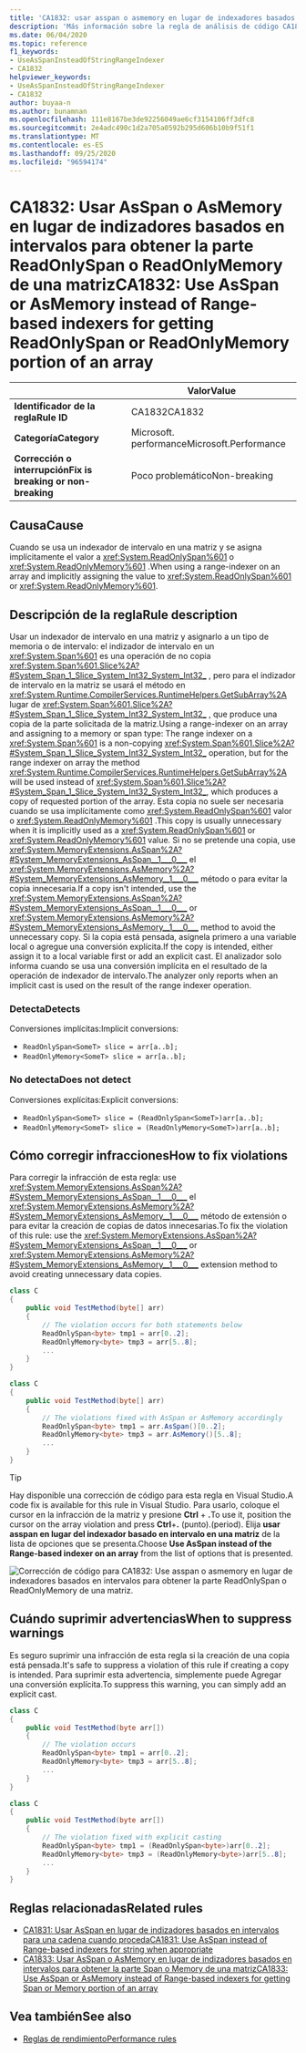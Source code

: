 ```yaml
---
title: 'CA1832: usar asspan o asmemory en lugar de indexadores basados en intervalos para obtener la parte ReadOnlySpan o ReadOnlyMemory de una matriz (análisis de código)'
description: 'Más información sobre la regla de análisis de código CA1832: usar asspan o asmemory en lugar de indexadores basados en intervalos para obtener la parte ReadOnlySpan o ReadOnlyMemory de una matriz'
ms.date: 06/04/2020
ms.topic: reference
f1_keywords:
- UseAsSpanInsteadOfStringRangeIndexer
- CA1832
helpviewer_keywords:
- UseAsSpanInsteadOfStringRangeIndexer
- CA1832
author: buyaa-n
ms.author: bunamnan
ms.openlocfilehash: 111e8167be3de92256049ae6cf3154106ff3dfc8
ms.sourcegitcommit: 2e4adc490c1d2a705a0592b295d606b10b9f51f1
ms.translationtype: MT
ms.contentlocale: es-ES
ms.lasthandoff: 09/25/2020
ms.locfileid: "96594174"
---
```

# <a name="ca1832-use-asspan-or-asmemory-instead-of-range-based-indexers-for-getting-readonlyspan-or-readonlymemory-portion-of-an-array"></a><span data-ttu-id="2f723-103">CA1832: Usar AsSpan o AsMemory en lugar de indizadores basados en intervalos para obtener la parte ReadOnlySpan o ReadOnlyMemory de una matriz</span><span class="sxs-lookup"><span data-stu-id="2f723-103">CA1832: Use AsSpan or AsMemory instead of Range-based indexers for getting ReadOnlySpan or ReadOnlyMemory portion of an array</span></span>

| | <span data-ttu-id="2f723-104">Valor</span><span class="sxs-lookup"><span data-stu-id="2f723-104">Value</span></span> |
|-|-|
| <span data-ttu-id="2f723-105">**Identificador de la regla**</span><span class="sxs-lookup"><span data-stu-id="2f723-105">**Rule ID**</span></span> |<span data-ttu-id="2f723-106">CA1832</span><span class="sxs-lookup"><span data-stu-id="2f723-106">CA1832</span></span>|
| <span data-ttu-id="2f723-107">**Categoría**</span><span class="sxs-lookup"><span data-stu-id="2f723-107">**Category**</span></span> |<span data-ttu-id="2f723-108">Microsoft. performance</span><span class="sxs-lookup"><span data-stu-id="2f723-108">Microsoft.Performance</span></span>|
| <span data-ttu-id="2f723-109">**Corrección o interrupción**</span><span class="sxs-lookup"><span data-stu-id="2f723-109">**Fix is breaking or non-breaking**</span></span> |<span data-ttu-id="2f723-110">Poco problemático</span><span class="sxs-lookup"><span data-stu-id="2f723-110">Non-breaking</span></span>|

## <a name="cause"></a><span data-ttu-id="2f723-111">Causa</span><span class="sxs-lookup"><span data-stu-id="2f723-111">Cause</span></span>

<span data-ttu-id="2f723-112">Cuando se usa un indexador de intervalo en una matriz y se asigna implícitamente el valor a <xref:System.ReadOnlySpan%601> o <xref:System.ReadOnlyMemory%601> .</span><span class="sxs-lookup"><span data-stu-id="2f723-112">When using a range-indexer on an array and implicitly assigning the value to <xref:System.ReadOnlySpan%601> or <xref:System.ReadOnlyMemory%601>.</span></span>

## <a name="rule-description"></a><span data-ttu-id="2f723-113">Descripción de la regla</span><span class="sxs-lookup"><span data-stu-id="2f723-113">Rule description</span></span>

<span data-ttu-id="2f723-114">Usar un indexador de intervalo en una matriz y asignarlo a un tipo de memoria o de intervalo: el indizador de intervalo en un <xref:System.Span%601> es una operación de no copia <xref:System.Span%601.Slice%2A?#System_Span_1_Slice_System_Int32_System_Int32_> , pero para el indizador de intervalo en la matriz se usará el método en <xref:System.Runtime.CompilerServices.RuntimeHelpers.GetSubArray%2A> lugar de <xref:System.Span%601.Slice%2A?#System_Span_1_Slice_System_Int32_System_Int32_> , que produce una copia de la parte solicitada de la matriz.</span><span class="sxs-lookup"><span data-stu-id="2f723-114">Using a range-indexer on an array and assigning to a memory or span type: The range indexer on a <xref:System.Span%601> is a non-copying <xref:System.Span%601.Slice%2A?#System_Span_1_Slice_System_Int32_System_Int32_> operation, but for the range indexer on array the method <xref:System.Runtime.CompilerServices.RuntimeHelpers.GetSubArray%2A> will be used instead of <xref:System.Span%601.Slice%2A?#System_Span_1_Slice_System_Int32_System_Int32_>, which produces a copy of requested portion of the array.</span></span> <span data-ttu-id="2f723-115">Esta copia no suele ser necesaria cuando se usa implícitamente como <xref:System.ReadOnlySpan%601> valor o <xref:System.ReadOnlyMemory%601> .</span><span class="sxs-lookup"><span data-stu-id="2f723-115">This copy is usually unnecessary when it is implicitly used as a <xref:System.ReadOnlySpan%601> or <xref:System.ReadOnlyMemory%601> value.</span></span> <span data-ttu-id="2f723-116">Si no se pretende una copia, use <xref:System.MemoryExtensions.AsSpan%2A?#System_MemoryExtensions_AsSpan__1___0___> el <xref:System.MemoryExtensions.AsMemory%2A?#System_MemoryExtensions_AsMemory__1___0___>  método o para evitar la copia innecesaria.</span><span class="sxs-lookup"><span data-stu-id="2f723-116">If a copy isn't intended, use the <xref:System.MemoryExtensions.AsSpan%2A?#System_MemoryExtensions_AsSpan__1___0___> or <xref:System.MemoryExtensions.AsMemory%2A?#System_MemoryExtensions_AsMemory__1___0___>  method to avoid the unnecessary copy.</span></span> <span data-ttu-id="2f723-117">Si la copia está pensada, asígnela primero a una variable local o agregue una conversión explícita.</span><span class="sxs-lookup"><span data-stu-id="2f723-117">If the copy is intended, either assign it to a local variable first or add an explicit cast.</span></span> <span data-ttu-id="2f723-118">El analizador solo informa cuando se usa una conversión implícita en el resultado de la operación de indexador de intervalo.</span><span class="sxs-lookup"><span data-stu-id="2f723-118">The analyzer only reports when an implicit cast is used on the result of the range indexer operation.</span></span>

### <a name="detects"></a><span data-ttu-id="2f723-119">Detecta</span><span class="sxs-lookup"><span data-stu-id="2f723-119">Detects</span></span>

<span data-ttu-id="2f723-120">Conversiones implícitas:</span><span class="sxs-lookup"><span data-stu-id="2f723-120">Implicit conversions:</span></span>

- `ReadOnlySpan<SomeT> slice = arr[a..b];`
- `ReadOnlyMemory<SomeT> slice = arr[a..b];`

### <a name="does-not-detect"></a><span data-ttu-id="2f723-121">No detecta</span><span class="sxs-lookup"><span data-stu-id="2f723-121">Does not detect</span></span>

<span data-ttu-id="2f723-122">Conversiones explícitas:</span><span class="sxs-lookup"><span data-stu-id="2f723-122">Explicit conversions:</span></span>

- `ReadOnlySpan<SomeT> slice = (ReadOnlySpan<SomeT>)arr[a..b];`
- `ReadOnlyMemory<SomeT> slice = (ReadOnlyMemory<SomeT>)arr[a..b];`

## <a name="how-to-fix-violations"></a><span data-ttu-id="2f723-123">Cómo corregir infracciones</span><span class="sxs-lookup"><span data-stu-id="2f723-123">How to fix violations</span></span>

<span data-ttu-id="2f723-124">Para corregir la infracción de esta regla: use <xref:System.MemoryExtensions.AsSpan%2A?#System_MemoryExtensions_AsSpan__1___0___> el <xref:System.MemoryExtensions.AsMemory%2A?#System_MemoryExtensions_AsMemory__1___0___>  método de extensión o para evitar la creación de copias de datos innecesarias.</span><span class="sxs-lookup"><span data-stu-id="2f723-124">To fix the violation of this rule: use the <xref:System.MemoryExtensions.AsSpan%2A?#System_MemoryExtensions_AsSpan__1___0___> or <xref:System.MemoryExtensions.AsMemory%2A?#System_MemoryExtensions_AsMemory__1___0___>  extension method to avoid creating unnecessary data copies.</span></span>

```csharp
class C
{
    public void TestMethod(byte[] arr)
    {
        // The violation occurs for both statements below
        ReadOnlySpan<byte> tmp1 = arr[0..2];
        ReadOnlyMemory<byte> tmp3 = arr[5..8];
        ...
    }
}
```

```csharp
class C
{
    public void TestMethod(byte[] arr)
    {
        // The violations fixed with AsSpan or AsMemory accordingly
        ReadOnlySpan<byte> tmp1 = arr.AsSpan()[0..2];
        ReadOnlyMemory<byte> tmp3 = arr.AsMemory()[5..8];
        ...
    }
}
```

> [!TIP]
> <span data-ttu-id="2f723-125">Hay disponible una corrección de código para esta regla en Visual Studio.</span><span class="sxs-lookup"><span data-stu-id="2f723-125">A code fix is available for this rule in Visual Studio.</span></span> <span data-ttu-id="2f723-126">Para usarlo, coloque el cursor en la infracción de la matriz y presione **Ctrl** + **.**</span><span class="sxs-lookup"><span data-stu-id="2f723-126">To use it, position the cursor on the array violation and press **Ctrl**+**.**</span></span> <span data-ttu-id="2f723-127">(punto).</span><span class="sxs-lookup"><span data-stu-id="2f723-127">(period).</span></span> <span data-ttu-id="2f723-128">Elija **usar asspan en lugar del indexador basado en intervalo en una matriz** de la lista de opciones que se presenta.</span><span class="sxs-lookup"><span data-stu-id="2f723-128">Choose **Use AsSpan instead of the Range-based indexer on an array** from the list of options that is presented.</span></span>
>
> ![Corrección de código para CA1832: Use asspan o asmemory en lugar de indexadores basados en intervalos para obtener la parte ReadOnlySpan o ReadOnlyMemory de una matriz.](media/ca1832_codefix.png)

## <a name="when-to-suppress-warnings"></a><span data-ttu-id="2f723-130">Cuándo suprimir advertencias</span><span class="sxs-lookup"><span data-stu-id="2f723-130">When to suppress warnings</span></span>

<span data-ttu-id="2f723-131">Es seguro suprimir una infracción de esta regla si la creación de una copia está pensada.</span><span class="sxs-lookup"><span data-stu-id="2f723-131">It's safe to suppress a violation of this rule if creating a copy is intended.</span></span> <span data-ttu-id="2f723-132">Para suprimir esta advertencia, simplemente puede Agregar una conversión explícita.</span><span class="sxs-lookup"><span data-stu-id="2f723-132">To suppress this warning, you can simply add an explicit cast.</span></span>

```csharp
class C
{
    public void TestMethod(byte arr[])
    {
        // The violation occurs
        ReadOnlySpan<byte> tmp1 = arr[0..2];
        ReadOnlyMemory<byte> tmp3 = arr[5..8];
        ...
    }
}
```

```csharp
class C
{
    public void TestMethod(byte arr[])
    {
        // The violation fixed with explicit casting
        ReadOnlySpan<byte> tmp1 = (ReadOnlySpan<byte>)arr[0..2];
        ReadOnlyMemory<byte> tmp3 = (ReadOnlyMemory<byte>)arr[5..8];
        ...
    }
}
```

## <a name="related-rules"></a><span data-ttu-id="2f723-133">Reglas relacionadas</span><span class="sxs-lookup"><span data-stu-id="2f723-133">Related rules</span></span>

- [<span data-ttu-id="2f723-134">CA1831: Usar AsSpan en lugar de indizadores basados en intervalos para una cadena cuando proceda</span><span class="sxs-lookup"><span data-stu-id="2f723-134">CA1831: Use AsSpan instead of Range-based indexers for string when appropriate</span></span>](ca1831.md)
- [<span data-ttu-id="2f723-135">CA1833: Usar AsSpan o AsMemory en lugar de indizadores basados en intervalos para obtener la parte Span o Memory de una matriz</span><span class="sxs-lookup"><span data-stu-id="2f723-135">CA1833: Use AsSpan or AsMemory instead of Range-based indexers for getting Span or Memory portion of an array</span></span>](ca1833.md)

## <a name="see-also"></a><span data-ttu-id="2f723-136">Vea también</span><span class="sxs-lookup"><span data-stu-id="2f723-136">See also</span></span>

- [<span data-ttu-id="2f723-137">Reglas de rendimiento</span><span class="sxs-lookup"><span data-stu-id="2f723-137">Performance rules</span></span>](performance-warnings.md)
